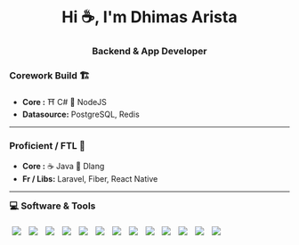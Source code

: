 <h1 align="center">Hi ☕, I'm Dhimas Arista</h1>
<h3 align="center">Backend & App Developer</h3>

### Corework Build 🏗️
- **Core :** ⛩️ C# 🐢 NodeJS  
- **Datasource:** PostgreSQL, Redis  

---

### Proficient / FTL 🌵
- **Core :** ☕ Java 🔖 Dlang  
- **Fr / Libs:** Laravel, Fiber, React Native  

---

<h3 align="left" style="max-width: 600px; margin: 0 auto 1rem 0;">💻 Software & Tools</h3>
<p style="max-width: 800px; margin: 0 auto; text-align: left;">
  <img src="https://img.shields.io/badge/Linux-%23FCC624?logo=linux&logoColor=black" style="margin: 5px;" />
  <img src="https://img.shields.io/badge/Git-%23F1502F?logo=git&logoColor=white" style="margin: 5px;" />
  <img src="https://img.shields.io/badge/DBeaver-%234A90E2?logo=dbeaver&logoColor=white" style="margin: 5px;" />
  <img src="https://img.shields.io/badge/Postman-%23FF6C37?logo=postman&logoColor=white" style="margin: 5px;" />
  <img src="https://img.shields.io/badge/SocketIO-%23B0B0B0?logo=socketdotio&logoColor=black&color=white" style="margin: 5px;" />
  <img src="https://img.shields.io/badge/Unit%20Testing-%23FF5722?logo=jest&logoColor=white" style="margin: 5px;" />
  <img src="https://img.shields.io/badge/Nginx-%23009639?logo=nginx&logoColor=white" style="margin: 5px;" />
  <img src="https://img.shields.io/badge/Docker-%232496ED?logo=docker&logoColor=white" style="margin: 5px;" />
  <img src="https://img.shields.io/badge/RabbitMQ-%23FF6600?logo=rabbitmq&logoColor=white" style="margin: 5px;" />
  <img src="https://img.shields.io/badge/Blockchain.com-121D33?logo=blockchaindotcom&logoColor=fff" style="margin: 5px;" />
  <img src="https://img.shields.io/badge/GitHub_Actions-2088FF?logo=github-actions&logoColor=white" style="margin: 5px;" />
  <img src="https://img.shields.io/badge/Hostinger-673DE6?logo=hostinger&logoColor=white" style="margin: 5px;" />
  <img src="https://img.shields.io/badge/Bun-282a36?logo=bun&logoColor=fbf0df" style="margin: 5px;" />
</p>



<!--
| Core | Corework | Proficiencies |
|-------------------------|----------------------|----------------------|
| ![C#](https://custom-icon-badges.demolab.com/badge/CSharp-%23E0559F.svg?logo=cshrp&logoColor=white&style=for-the-badge) ![Java](https://img.shields.io/badge/Java-%23F1413D.svg?logo=openjdk&logoColor=white&style=for-the-badge) | ![NodeJS](https://img.shields.io/badge/NodeJS-339933.svg?logo=node.js&logoColor=white&style=for-the-badge) | ![Laravel](https://img.shields.io/badge/Laravel-EB6A4A?logo=laravel&logoColor=white&style=for-the-badge) ![Go](https://img.shields.io/badge/Fiber-%2300ADD8.svg?logo=go&logoColor=white&style=for-the-badge)	![React Native](https://img.shields.io/badge/react_native-%2320232a.svg?style=for-the-badge&logo=react&logoColor=%2361DAFB) |

![MSSQL](https://custom-icon-badges.demolab.com/badge/MSSQL-EB5A5A.svg?logo=mssql&logoColor=white)
[![LinkedIn](https://custom-icon-badges.demolab.com/badge/LinkedIn-0A66C2?logo=linkedin-white&logoColor=fff)](https://www.linkedin.com/in/dhimasarista/)
[![Instagram Badge](https://img.shields.io/badge/-Instagram-purple?logo=instagram&logoColor=white&link=https://instagram.com/codedhims/)](https://www.instagram.com/codedhims)
[![Gmail](https://img.shields.io/badge/-Gmail-c14438?style=flat&logo=Gmail&logoColor=white)](mailto:mdhimasarista@gmail.com)
[![Website Badge](https://img.shields.io/badge/-Website-c14438?style=flat&logo=Google-Chrome&logoColor=white&link=https://dhimasarista.github.io)](https://dhimasarista.github.io)
[![Github](https://img.shields.io/github/followers/dhimasarista?label=Follow&style=social)](https://github.com/dhimasarista)
